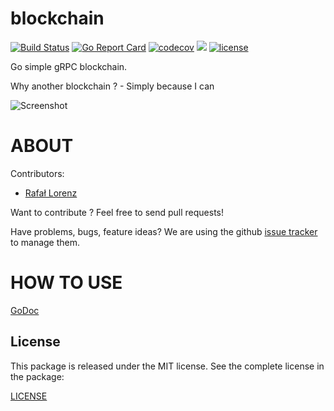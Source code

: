 blockchain
================
[![Build Status](https://travis-ci.org/vardius/blockchain.svg?branch=master)](https://travis-ci.org/vardius/blockchain)
[![Go Report Card](https://goreportcard.com/badge/github.com/vardius/blockchain)](https://goreportcard.com/report/github.com/vardius/blockchain)
[![codecov](https://codecov.io/gh/vardius/blockchain/branch/master/graph/badge.svg)](https://codecov.io/gh/vardius/blockchain)
[![](https://godoc.org/github.com/vardius/blockchain?status.svg)](http://godoc.org/github.com/vardius/blockchain)
[![license](https://img.shields.io/github/license/mashape/apistatus.svg)](https://github.com/vardius/blockchain/blob/master/LICENSE.md)

Go simple gRPC blockchain.

Why another blockchain ? - Simply because I can

![Screenshot](../master/_layouts/screenshot.png)

ABOUT
==================================================
Contributors:

* [Rafał Lorenz](http://rafallorenz.com)

Want to contribute ? Feel free to send pull requests!

Have problems, bugs, feature ideas?
We are using the github [issue tracker](https://github.com/vardius/blockchain/issues) to manage them.

HOW TO USE
==================================================

[GoDoc](http://godoc.org/github.com/vardius/blockchain)

License
-------

This package is released under the MIT license. See the complete license in the package:

[LICENSE](LICENSE.md)
